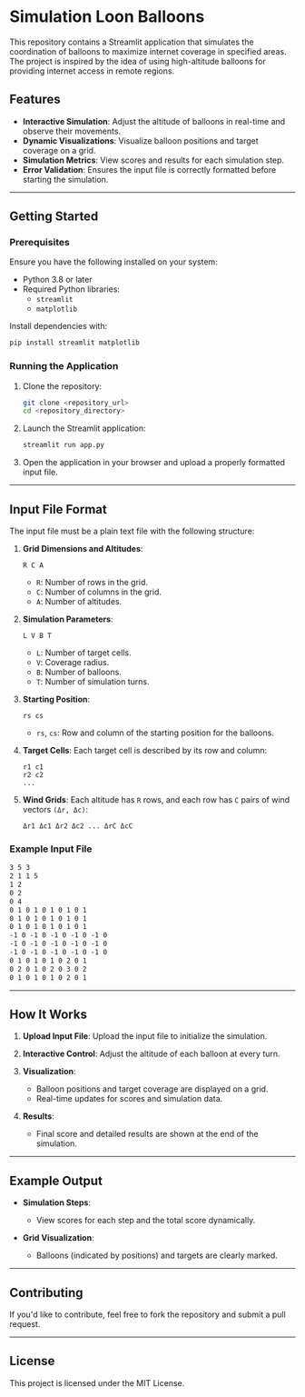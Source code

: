 # Simulation Loon Balloons

This repository contains a Streamlit application that simulates the coordination of balloons to maximize internet coverage in specified areas. The project is inspired by the idea of using high-altitude balloons for providing internet access in remote regions.

## Features

- **Interactive Simulation**: Adjust the altitude of balloons in real-time and observe their movements.
- **Dynamic Visualizations**: Visualize balloon positions and target coverage on a grid.
- **Simulation Metrics**: View scores and results for each simulation step.
- **Error Validation**: Ensures the input file is correctly formatted before starting the simulation.

---

## Getting Started

### Prerequisites

Ensure you have the following installed on your system:

- Python 3.8 or later
- Required Python libraries:
  - `streamlit`
  - `matplotlib`

Install dependencies with:

```bash
pip install streamlit matplotlib
```

### Running the Application

1. Clone the repository:

   ```bash
   git clone <repository_url>
   cd <repository_directory>
   ```

2. Launch the Streamlit application:

   ```bash
   streamlit run app.py
   ```

3. Open the application in your browser and upload a properly formatted input file.

---

## Input File Format

The input file must be a plain text file with the following structure:

1. **Grid Dimensions and Altitudes**:
   ```
   R C A
   ```
   - `R`: Number of rows in the grid.
   - `C`: Number of columns in the grid.
   - `A`: Number of altitudes.

2. **Simulation Parameters**:
   ```
   L V B T
   ```
   - `L`: Number of target cells.
   - `V`: Coverage radius.
   - `B`: Number of balloons.
   - `T`: Number of simulation turns.

3. **Starting Position**:
   ```
   rs cs
   ```
   - `rs`, `cs`: Row and column of the starting position for the balloons.

4. **Target Cells**:
   Each target cell is described by its row and column:
   ```
   r1 c1
   r2 c2
   ...
   ```

5. **Wind Grids**:
   Each altitude has `R` rows, and each row has `C` pairs of wind vectors `(Δr, Δc)`:
   ```
   Δr1 Δc1 Δr2 Δc2 ... ΔrC ΔcC
   ```

### Example Input File

```txt
3 5 3
2 1 1 5
1 2
0 2
0 4
0 1 0 1 0 1 0 1 0 1
0 1 0 1 0 1 0 1 0 1
0 1 0 1 0 1 0 1 0 1
-1 0 -1 0 -1 0 -1 0 -1 0
-1 0 -1 0 -1 0 -1 0 -1 0
-1 0 -1 0 -1 0 -1 0 -1 0
0 1 0 1 0 1 0 2 0 1
0 2 0 1 0 2 0 3 0 2
0 1 0 1 0 1 0 2 0 1
```

---

## How It Works

1. **Upload Input File**:
   Upload the input file to initialize the simulation.

2. **Interactive Control**:
   Adjust the altitude of each balloon at every turn.

3. **Visualization**:
   - Balloon positions and target coverage are displayed on a grid.
   - Real-time updates for scores and simulation data.

4. **Results**:
   - Final score and detailed results are shown at the end of the simulation.

---

## Example Output

- **Simulation Steps**:
  - View scores for each step and the total score dynamically.

- **Grid Visualization**:
  - Balloons (indicated by positions) and targets are clearly marked.

---

## Contributing

If you'd like to contribute, feel free to fork the repository and submit a pull request.

---

## License

This project is licensed under the MIT License.
